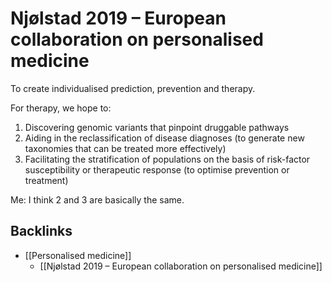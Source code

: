 # Njølstad 2019 – European collaboration on personalised medicine
To create individualised prediction, prevention and therapy.

For therapy, we hope to:
1. Discovering genomic variants that pinpoint druggable pathways
2. Aiding in the reclassification of disease diagnoses (to generate new taxonomies that can be treated more effectively)
3. Facilitating the stratification of populations on the basis of risk-factor susceptibility or therapeutic response (to optimise prevention or treatment)

Me: I think 2 and 3 are basically the same.

## Backlinks
* [[Personalised medicine]]
	* [[Njølstad 2019 – European collaboration on personalised medicine]]

<!-- {BearID:BC06837C-46D2-43D5-A898-D41B3E0ED74D-31420-0000C5DB950D7DA3} -->
